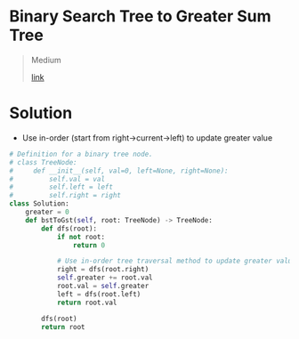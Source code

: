 # Binary Search Tree to Greater Sum Tree

> Medium
>
> [link](https://leetcode.com/problems/binary-search-tree-to-greater-sum-tree/)

# Solution

- Use in-order (start from right->current->left) to update greater value

```python
# Definition for a binary tree node.
# class TreeNode:
#     def __init__(self, val=0, left=None, right=None):
#         self.val = val
#         self.left = left
#         self.right = right
class Solution:
    greater = 0
    def bstToGst(self, root: TreeNode) -> TreeNode:
        def dfs(root):
            if not root:
                return 0

            # Use in-order tree traversal method to update greater value
            right = dfs(root.right)
            self.greater += root.val
            root.val = self.greater
            left = dfs(root.left)
            return root.val

        dfs(root)
        return root
```
